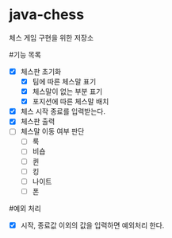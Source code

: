 # java-chess
체스 게임 구현을 위한 저장소


#기능 목록
- [x] 체스판 초기화
    - [x] 팀에 따른 체스말 표기
    - [x] 체스말이 없는 부분 표기 
    - [x] 포지션에 따른 체스말 배치
- [x] 체스 시작 종료를 입력받는다. 
- [x] 체스판 출력 
- [ ] 체스말 이동 여부 판단
    - [ ] 룩
    - [ ] 비숍
    - [ ] 퀸
    - [ ] 킹
    - [ ] 나이트
    - [ ] 폰

#예외 처리
- [x] 시작, 종료값 이외의 값을 입력하면 예외처리 한다.
   